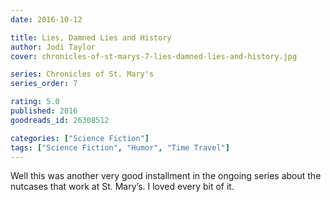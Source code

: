 ```yaml
---
date: 2016-10-12

title: Lies, Damned Lies and History
author: Jodi Taylor
cover: chronicles-of-st-marys-7-lies-damned-lies-and-history.jpg

series: Chronicles of St. Mary's
series_order: 7

rating: 5.0
published: 2016
goodreads_id: 26308512

categories: ["Science Fiction"]
tags: ["Science Fiction", "Humor", "Time Travel"]
---
```


Well this was another very good installment in the ongoing series about the nutcases that work at St. Mary’s. I loved every bit of it.

